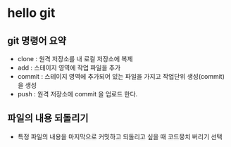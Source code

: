 # hello git

## git 명령어 요약
- clone : 원격 저장소를 내 로컬 저장소에 복제
- add : 스테이지 영역에 작업 파일을 추가
- commit : 스테이지 영역에 추가되어 있는 파일을 가지고 작업단위 생성(commit)을 생성
- push : 원격 저장소에 commit 을 업로드 한다.

## 파일의 내용 되돌리기
- 특정 파일의 내용을 마지막으로 커밋하고 되돌리고 싶을 때 코드뭉치 버리기 선택